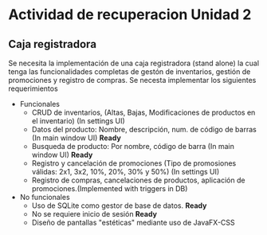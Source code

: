 # Actividad de recuperacion Unidad 2
## Caja registradora

Se necesita la implementación de una caja registradora (stand alone) la cual tenga las funcionalidades completas de gestón de inventarios, gestión de promociones y  registro de compras. Se necesta implementar los siguientes requerimientos

  * Funcionales
    * CRUD de inventarios, (Altas, Bajas, Modificaciones de productos en el inventario) (In settings UI)
    * Datos del producto: Nombre, descripción, num. de código de barras (In main window UI) **Ready**
    * Busqueda de producto: Por nombre, código de barra (In main window UI) **Ready**
    * Registro y cancelación de promociones (Tipo de promosiones válidas: 2x1, 3x2, 10%, 20%, 30% y 50%) (In settings UI)
    * Registro de compras, cancelaciones de productos, aplicación de promociones.(Implemented with triggers in DB)
  * No funcionales
    * Uso de SQLite como gestor de base de datos. **Ready**
    * No se requiere inicio de sesión **Ready**
    * Diseño de pantallas "estéticas" mediante uso de JavaFX-CSS 
